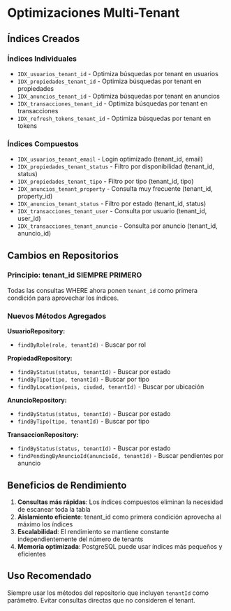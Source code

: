 # Optimizaciones Multi-Tenant

## Índices Creados

### Índices Individuales
- `IDX_usuarios_tenant_id` - Optimiza búsquedas por tenant en usuarios
- `IDX_propiedades_tenant_id` - Optimiza búsquedas por tenant en propiedades  
- `IDX_anuncios_tenant_id` - Optimiza búsquedas por tenant en anuncios
- `IDX_transacciones_tenant_id` - Optimiza búsquedas por tenant en transacciones
- `IDX_refresh_tokens_tenant_id` - Optimiza búsquedas por tenant en tokens

### Índices Compuestos
- `IDX_usuarios_tenant_email` - Login optimizado (tenant_id, email)
- `IDX_propiedades_tenant_status` - Filtro por disponibilidad (tenant_id, status)
- `IDX_propiedades_tenant_tipo` - Filtro por tipo (tenant_id, tipo)
- `IDX_anuncios_tenant_property` - Consulta muy frecuente (tenant_id, property_id)
- `IDX_anuncios_tenant_status` - Filtro por estado (tenant_id, status)
- `IDX_transacciones_tenant_user` - Consulta por usuario (tenant_id, user_id)
- `IDX_transacciones_tenant_anuncio` - Consulta por anuncio (tenant_id, anuncio_id)

## Cambios en Repositorios

### Principio: tenant_id SIEMPRE PRIMERO
Todas las consultas WHERE ahora ponen `tenant_id` como primera condición para aprovechar los índices.

### Nuevos Métodos Agregados

**UsuarioRepository:**
- `findByRole(role, tenantId)` - Buscar por rol

**PropiedadRepository:**
- `findByStatus(status, tenantId)` - Buscar por estado
- `findByTipo(tipo, tenantId)` - Buscar por tipo
- `findByLocation(pais, ciudad, tenantId)` - Buscar por ubicación

**AnuncioRepository:**
- `findByStatus(status, tenantId)` - Buscar por estado
- `findByTipo(tipo, tenantId)` - Buscar por tipo

**TransaccionRepository:**
- `findByStatus(status, tenantId)` - Buscar por estado
- `findPendingByAnuncioId(anuncioId, tenantId)` - Buscar pendientes por anuncio

## Beneficios de Rendimiento

1. **Consultas más rápidas**: Los índices compuestos eliminan la necesidad de escanear toda la tabla
2. **Aislamiento eficiente**: tenant_id como primera condición aprovecha al máximo los índices
3. **Escalabilidad**: El rendimiento se mantiene constante independientemente del número de tenants
4. **Memoria optimizada**: PostgreSQL puede usar índices más pequeños y eficientes

## Uso Recomendado

Siempre usar los métodos del repositorio que incluyen `tenantId` como parámetro. Evitar consultas directas que no consideren el tenant.